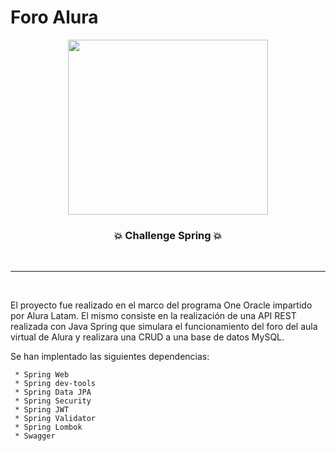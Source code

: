 # Foro Alura

<p align="center"> 
  <img width="320" height="280" src="https://github.com/Marl8/Foro-Alura/assets/116129705/f6344157-7523-4c8c-a7e3-adf8142ed731"> 
</p>

<h3 align = "center">💥 Challenge Spring 💥</h3>
<br>
<hr>
<br>

El proyecto fue realizado en el marco del programa One Oracle impartido por Alura Latam.
El mismo consiste en la realización de una API REST realizada con Java Spring que simulara el funcionamiento del foro del aula virtual de Alura
y realizara una CRUD a una base de datos MySQL.

Se han implentado las siguientes dependencias:
   
     * Spring Web
     * Spring dev-tools
     * Spring Data JPA
     * Spring Security
     * Spring JWT
     * Spring Validator
     * Spring Lombok
     * Swagger
